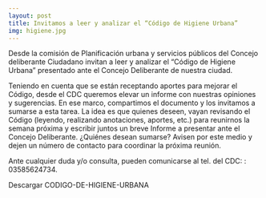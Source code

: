 ```yaml
---
layout: post
title: Invitamos a leer y analizar el “Código de Higiene Urbana”
img: higiene.jpg
---
```

Desde la comisión de Planificación urbana y servicios públicos del Concejo deliberante Ciudadano invitan a leer y analizar el “Código de Higiene Urbana” presentado ante el Concejo Deliberante de nuestra ciudad.

Teniendo en cuenta que se están receptando aportes para mejorar el Código, desde el CDC queremos elevar un informe con nuestras opiniones y sugerencias. En ese marco, compartimos el documento y los invitamos a sumarse a esta tarea. La idea es que quienes deseen, vayan revisando el Código (leyendo, realizando anotaciones, aportes, etc.) para reunirnos la semana próxima y escribir juntos un breve Informe a presentar ante el Concejo Deliberante. ¿Quiénes desean sumarse? Avisen por este medio y dejen un número de contacto para coordinar la próxima reunión.

Ante cualquier duda y/o consulta, pueden comunicarse al tel. del CDC: : 03585624734.

Descargar CODIGO-DE-HIGIENE-URBANA
